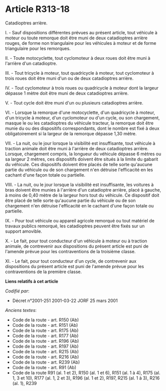 # Article R313-18

Catadioptres arrière.

I. - Sauf dispositions différentes prévues au présent article, tout véhicule à moteur ou toute remorque doit être muni de
deux catadioptres arrière rouges, de forme non triangulaire pour les véhicules à moteur et de forme triangulaire pour les
remorques.

II. - Toute motocyclette, tout cyclomoteur à deux roues doit être muni à l'arrière d'un catadioptre.

III. - Tout tricycle à moteur, tout quadricycle à moteur, tout cyclomoteur à trois roues doit être muni d'un ou de deux
catadioptres arrière.

IV. - Tout cyclomoteur à trois roues ou quadricycle à moteur dont la largeur dépasse 1 mètre doit être muni de deux
catadioptres arrière.

V. - Tout cycle doit être muni d'un ou plusieurs catadioptres arrière.

VI. - Lorsque la remorque d'une motocyclette, d'un quadricycle à moteur, d'un tricycle à moteur, d'un cyclomoteur ou d'un
cycle, ou son chargement, masque le ou les catadioptres du véhicule tracteur, la remorque doit être munie du ou des
dispositifs correspondants, dont le nombre est fixé à deux obligatoirement si la largeur de la remorque dépasse 1,30 mètre.

VII. - La nuit, ou le jour lorsque la visibilité est insuffisante, tout véhicule à traction animale doit être muni à
l'arrière de deux catadioptres arrière. Lorsque, chargement compris, la longueur du véhicule dépasse 6 mètres ou sa largeur 2
mètres, ces dispositifs doivent être situés à la limite du gabarit du véhicule. Ces dispositifs doivent être placés de telle
sorte qu'aucune partie du véhicule ou de son chargement n'en détruise l'efficacité en les cachant d'une façon totale ou
partielle.

VIII. - La nuit, ou le jour lorsque la visibilité est insuffisante, les voitures à bras doivent être munies à l'arrière d'un
catadioptre arrière, placé à gauche, à moins de 0,40 mètre de la largeur hors tout du véhicule. Ce dispositif doit être placé
de telle sorte qu'aucune partie du véhicule ou de son chargement n'en détruise l'efficacité en le cachant d'une façon totale
ou partielle.

IX. - Pour tout véhicule ou appareil agricole remorqué ou tout matériel de travaux publics remorqué, les catadioptres peuvent
être fixés sur un support amovible.

X. - Le fait, pour tout conducteur d'un véhicule à moteur ou à traction animale, de contrevenir aux dispositions du présent
article est puni de l'amende prévue pour les contraventions de la troisième classe.

XI. - Le fait, pour tout conducteur d'un cycle, de contrevenir aux dispositions du présent article est puni de l'amende
prévue pour les contraventions de la première classe.

**Liens relatifs à cet article**

_Codifié par_:

  - Décret n°2001-251 2001-03-22 JORF 25 mars 2001

_Anciens textes_:

  - Code de la route - art. R150 (Ab)
  - Code de la route - art. R151 (Ab)
  - Code de la route - art. R175 (Ab)
  - Code de la route - art. R177 (Ab)
  - Code de la route - art. R196 (Ab)
  - Code de la route - art. R197 (Ab)
  - Code de la route - art. R215 (Ab)
  - Code de la route - art. R216 (Ab)
  - Code de la route - art. R239 (Ab)
  - Code de la route - art. R91 (Ab)
  - Code de la route R91 (al. 1 et 2), R150 (al. 1 et 6), R151 (al. 1 à 4), R175 (al. 1, 3 et 10), R177 (al. 1, 2 et 3), R196 (al. 1 et 2), R197, R215 (al. 1 à 3), R216 (al. 1), R239
